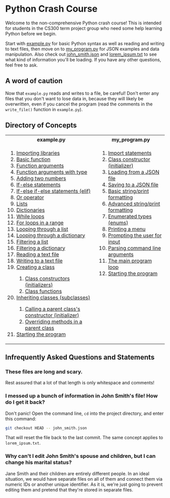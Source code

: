 # Python Crash Course
Welcome to the non-comprehensive Python crash course! This is intended for students in the CS300 term project group who need some help learning Python before we begin.

Start with [example.py](example.py) for basic Python syntax as well as reading and writing to text files, then move on to [my_program.py](my_program.py) for JSON examples and data manipulation. Also check out [john_smith.json](john_smith.json) and [lorem_ipsum.txt](lorem_ipsum.txt) to see what kind of information you'll be loading. If you have any other questions, feel free to ask.

## A word of caution
Now that `example.py` reads and writes to a file, be careful! Don't enter any files that you don't want to lose data in, because they will likely be overwritten, even if you cancel the program (read the comments in the `write_file()` function in `example.py`).

## Directory of Concepts
<table>
    <tr>
        <th>example.py</th>
        <th>my_program.py</th>
    </tr>
    <tr valign="top">
        <td valign="top">
            <ol>
                <li><a href="example.py#L30">Importing libraries</a></li>
                <li><a href="example.py#L42">Basic function</a></li>
                <li><a href="example.py#L49">Function arguments</a></li>
                <li><a href="example.py#L55">Function arguments with type</a></li>
                <li><a href="example.py#L62">Adding two numbers</a></li>
                <li><a href="example.py#L76">If-else statements</a></li>
                <li><a href="example.py#L85">If-else if-else statements (elif)</a></li>
                <li><a href="example.py#L96">Or operator</a></li>
                <li><a href="example.py#L104">Lists</a></li>
                <li><a href="example.py#L147">Dictionaries</a></li>
                <li><a href="example.py#L194">While loops</a></li>
                <li><a href="example.py#L206">For loops in a range</a></li>
                <li><a href="example.py#L219">Looping through a list</a></li>
                <li><a href="example.py#L231">Looping through a dictionary</a></li>
                <li><a href="example.py#L248">Filtering a list</a></li>
                <li><a href="example.py#L260">Filtering a dictionary</a></li>
                <li><a href="example.py#L278">Reading a text file</a></li>
                <li><a href="example.py#L317">Writing to a text file</a></li>
                <li><a href="example.py#L359">Creating a class</a></li>
                    <ol>
                        <li><a href="example.py#L366">Class constructors (initializers)</a></li>
                        <li><a href="example.py#L389">Class functions</a></li>
                    </ol>
                <li><a href="example.py#L395">Inheriting classes (subclasses)</a></li>
                    <ol>
                        <li><a href="example.py#L403">Calling a parent class's constructor (initializer)</a></li>
                        <li><a href="example.py#L418">Overriding methods in a parent class</a></li>
                    </ol>
                <li><a href="example.py#L428">Starting the program</a></li>
            </ol>
        </td>
        <td>
            <ol>
                <li><a href="my_program.py#L12">Import statements</a></li>
                <li><a href="my_program.py#L27">Class constructor (initializer)</a></li>
                <li><a href="my_program.py#L49">Loading from a JSON file</a></li>
                <li><a href="my_program.py#L69">Saving to a JSON file</a></li>
                <li><a href="my_program.py#L97">Basic string/print formatting</a></li>
                <li><a href="my_program.py#L127">Advanced string/print formatting</a></li>
                <li><a href="my_program.py#L156">Enumerated types (enums)</a></li>
                <li><a href="my_program.py#L169">Printing a menu</a></li>
                <li><a href="my_program.py#L205">Prompting the user for input</a></li>
                <li><a href="my_program.py#L209">Parsing command line arguments</a></li>
                <li><a href="my_program.py#L227">The main program loop</a></li>
                <li><a href="my_program.py#L338">Starting the program</a></li>
            </ol>
        </td>
    </tr>
</table>

## Infrequently Asked Questions and Statements
### These files are long and scary.
Rest assured that a lot of that length is only whitespace and comments!

### I messed up a bunch of information in John Smith's file! How do I get it back?
Don't panic! Open the command line, `cd` into the project directory, and enter this command:
```bash
git checkout HEAD -- john_smith.json
```
That will reset the file back to the last commit. The same concept applies to `lorem_ipsum.txt`.

### Why can't I edit John Smith's spouse and children, but I can change his marital status?
Jane Smith and their children are entirely different people. In an ideal situation, we would have separate files on all of them and connect them via numeric IDs or another unique identifier. As it is, we're just going to prevent editing them and pretend that they're stored in separate files.
